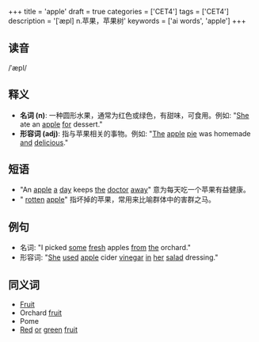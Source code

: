 +++
title = 'apple'
draft = true
categories = ['CET4']
tags = ['CET4']
description = '[ˈæpl] n.苹果，苹果树'
keywords = ['ai words', 'apple']
+++

## 读音
/ˈæpl/

## 释义
- **名词 (n)**: 一种圆形水果，通常为红色或绿色，有甜味，可食用。例如: "[She](/post/she/) ate an [apple](/post/apple/) [for](/post/for/) dessert."
- **形容词 (adj)**: 指与苹果相关的事物。例如: "[The](/post/the/) [apple](/post/apple/) [pie](/post/pie/) was homemade [and](/post/and/) [delicious](/post/delicious/)."

## 短语
- "An [apple](/post/apple/) [a](/post/a/) [day](/post/day/) keeps [the](/post/the/) [doctor](/post/doctor/) [away](/post/away/)" 意为每天吃一个苹果有益健康。
- " [rotten](/post/rotten/) [apple](/post/apple/)" 指坏掉的苹果，常用来比喻群体中的害群之马。

## 例句
- 名词: "I picked [some](/post/some/) [fresh](/post/fresh/) apples [from](/post/from/) [the](/post/the/) orchard."
- 形容词: "[She](/post/she/) [used](/post/used/) [apple](/post/apple/) cider [vinegar](/post/vinegar/) [in](/post/in/) [her](/post/her/) [salad](/post/salad/) dressing."

## 同义词
- [Fruit](/post/fruit/)
- Orchard [fruit](/post/fruit/)
- Pome
- [Red](/post/red/) [or](/post/or/) [green](/post/green/) [fruit](/post/fruit/)
